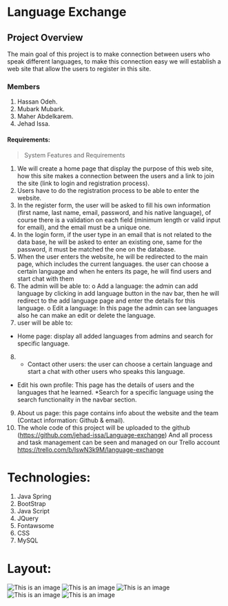 # Language Exchange
## Project Overview 
The main goal of this project is to make connection between users who speak different 
languages, to make this connection easy we will establish a web site that allow the users
to register in this site.
### Members
1. Hassan Odeh.
2. Mubark Mubark.
3. Maher Abdelkarem.
4. Jehad Issa.
#### Requirements:
> System Features and Requirements
1.  We will create a home page that display the purpose of this web site, how this
site makes a connection between the users and a link to join the site (link to login 
and registration process).
2. Users have to do the registration process to be able to enter the website.
3. In the register form, the user will be asked to fill his own information (first name, 
last name, email, password, and his native language), of course there is a 
validation on each field (minimum length or valid input for email), and the email 
must be a unique one.
4. In the login form, if the user type in an email that is not related to the data base, 
he will be asked to enter an existing one, same for the password, it must be 
matched the one on the database.
5. When the user enters the website, he will be redirected to the main page, which 
includes the current languages. the user can choose a certain language and when 
he enters its page, he will find users and start chat with them 
6. The admin will be able to:
o Add a language: the admin can add language by clicking in add language
button in the nav bar, then he will redirect to the add language page and 
enter the details for this language.
o Edit a language: In this page the admin can see languages also he can 
make an edit or delete the language.
7. user will be able to:
* Home page: display all added languages from admins and search for specific 
language. 
8. * Contact other users: the user can choose a certain language and start a chat 
with other users who speaks this language. 
* Edit his own profile: This page has the details of users and the languages that 
he learned.
*Search for a specific language using the search functionality in the navbar 
section.
9. About us page: this page contains info about the website and the team
(Contact information: Github & email).
10. The whole code of this project will be uploaded to the github
(https://github.com/jehad-issa/Language-exchange)
And all process and task management can be seen and managed on our Trello account
https://trello.com/b/IswN3k9M/language-exchange
# Technologies:
1. Java Spring
2. BootStrap
3. Java Script
4. JQuery
5. Fontawsome
6. CSS
7. MySQL
# Layout:
![This is an image](./pictures/picture%201.PNG)
![This is an image](./pictures/picture%202.PNG)
![This is an image](./pictures/picture%203.PNG)
![This is an image](./pictures/picture%204.PNG)
![This is an image](./pictures/picture%205.PNG)
